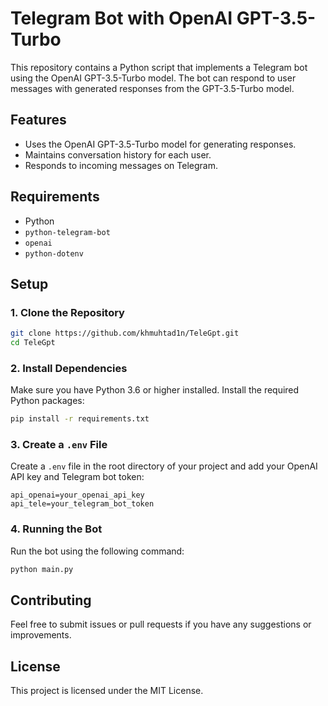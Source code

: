 
# Telegram Bot with OpenAI GPT-3.5-Turbo

This repository contains a Python script that implements a Telegram bot using the OpenAI GPT-3.5-Turbo model. The bot can respond to user messages with generated responses from the GPT-3.5-Turbo model.

## Features

- Uses the OpenAI GPT-3.5-Turbo model for generating responses.
- Maintains conversation history for each user.
- Responds to incoming messages on Telegram.

## Requirements

- Python
- `python-telegram-bot`
- `openai`
- `python-dotenv`

## Setup

### 1. Clone the Repository

```bash
git clone https://github.com/khmuhtad1n/TeleGpt.git
cd TeleGpt
```

### 2. Install Dependencies

Make sure you have Python 3.6 or higher installed. Install the required Python packages:

```bash
pip install -r requirements.txt
```

### 3. Create a `.env` File

Create a `.env` file in the root directory of your project and add your OpenAI API key and Telegram bot token:

```env
api_openai=your_openai_api_key
api_tele=your_telegram_bot_token
```

### 4. Running the Bot

Run the bot using the following command:

```bash
python main.py
```

## Contributing

Feel free to submit issues or pull requests if you have any suggestions or improvements.

## License

This project is licensed under the MIT License.
